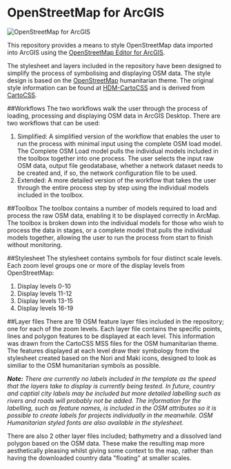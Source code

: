 # OpenStreetMap for ArcGIS

![OpenStreetMap for ArcGIS](https://raw.githubusercontent.com/GASCUK/OpenStreetMap-ArcGIS/master/Images/osm_banner_small.png)

This repository provides a means to style OpenStreetMap data imported into ArcGIS using the 
[OpenStreetMap Editor for ArcGIS](http://www.esri.com/software/arcgis/extensions/openstreetmap).

The stylesheet and layers included in the repository have been designed to simplify the process of 
symbolising and displaying OSM data. The style design is based on the 
[OpenStreetMap](http://openstreetmap.org/) humanitarian theme. The original style information can be 
found at [HDM-CartoCSS](https://github.com/hotosm/HDM-CartoCSS) and is derived from 
[CartoCSS](https://github.com/mapbox/carto).

##Workflows
The two workflows walk the user through the process of loading, processing and displaying OSM data in ArcGIS Desktop. 
There are two workflows that can be used:

1. Simplified: A simplified version of the workflow that enables the user to run the process with minimal input using the 
complete OSM load model. The Complete OSM Load model pulls the individual models included in the toolbox together into one 
process. The user selects the input raw OSM data, output file geodatabase, whether a network dataset needs to be 
created and, if so, the network configuration file to be used. 
2. Extended: A more detailed version of the workflow that takes the user through the entire process step by step using the 
individual models included in the toolbox.

##Toolbox
The toolbox contains a number of models required to load and process the raw OSM data, enabling it to be displayed 
correctly in ArcMap. The toolbox is broken down into the individual models for those who wish to process the data 
in stages, or a complete model that pulls the individual models together, allowing the user to run the process from start 
to finish without monitoring.

##Stylesheet
The stylesheet contains symbols for four distinct scale levels. Each zoom level groups one or more of 
the display levels from OpenStreetMap:

1. Display levels 0-10
2. Display levels 11-12
3. Display levels 13-15
4. Display levels 16-19

##Layer files
There are 19 OSM feature layer files included in the repository; one for each of the zoom levels. 
Each layer file contains the specific points, lines and polygon features to be displayed at each level. 
This information was drawn from the CartoCSS MSS files for the OSM humanitarian theme. The features displayed 
at each level draw their symbology from the stylesheet created based on the Nori and Maki icons, designed to 
look as similiar to the OSM humanitarian symbols as possible.

**_Note:_** *There are currently no labels included in the template as the speed that the layers take to 
display is currently being tested. In future, country and captial city labels may be included but more 
detailed labelling such as rivers and roads will probably not be added. The information for the labelling, 
such as feature names, is included in the OSM attributes so it is possible to create labels for projects 
individually in the meanwhile. OSM Humanitarian styled fonts are also available in the stylesheet.*

There are also 2 other layer files included; bathymetry and a dissolved land polygon based on the OSM data. These make 
the resulting map more aesthetically pleasing whilst giving some context to the map, rather than having the downloaded 
country data "floating" at smaller scales.